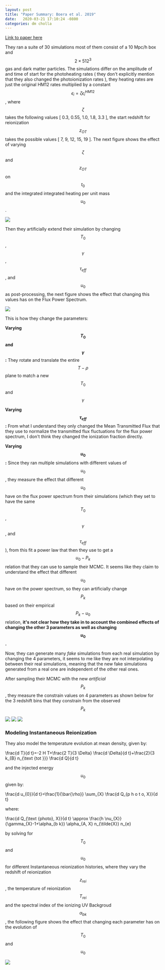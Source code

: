 ```yaml
---
layout: post
title: "Paper Summary: Boera et al. 2019"
date:   2020-03-21 17:10:24 -0800
categories: dm cholla
---
```



[Link to paper here](https://ui.adsabs.harvard.edu/abs/2019ApJ...872..101B/abstract)

They ran a suite of 30 simulations most of them consist of a 10 Mpc/h box and $$2 \times 512^3$$ gas and dark matter particles. The simulations differ on the amplitude of and time of start for the photoheating rates ( they don't explicitly mention that they also changed the photoionization rates ), they heating rates are just the original HM12 rates multiplied by a constant $$\epsilon_{i}=\zeta \epsilon_{i}^{H M 12}$$, where $$\zeta$$ takes the following values [ 0.3, 0.55, 1.0, 1.8, 3.3 ], the start redshift for reionization $$z_{OT}$$ takes the possible values [ 7, 9, 12, 15, 19 ]. The next figure shows the effect of varying $$\zeta$$ and $$z_{OT}$$ on $$t_0$$ and the integrated integrated heating per unit mass $$u_0$$.


<img src="{{ site.url }}assets/images/boera_0.png">

Then they artificially extend their simulation by changing $$T_0$$, $$\gamma$$, $$\tau_{eff}$$, and $$u_0$$ as post-processing, the next figure shows the effect that changing this values has on the Flux Power Spectrum.


<img src="{{ site.url }}assets/images/boera_1.png">

This is how they change the parameters:


**Varying $$T_0$$ and $$\gamma$$:** They rotate and translate the entire $$T-\rho$$ plane to match a new $$T_0$$ and $$\gamma$$

**Varying $$\tau_{eff}$$:** From what I understand they only changed the Mean Transmitted Flux that they use to normalize the transmitted flux fluctuations for the flux power spectrum, I don't think they changed the ionization fraction directly.

**Varying $$u_0$$:**  Since they ran multiple simulations with different values of $$u_0$$, they measure the effect that different $$u_0$$ have on the flux power spectrum from their simulations (which they set to have the same $$T_0$$, $$\gamma$$, and $$\tau_{eff}$$ ), from this fit a power law that then they use to get a $$u_0 -P_k$$ relation that they can use to sample their MCMC. It seems like they claim to understand the effect that different $$u_0$$ have on the power spectrum, so they can artificially change $$P_k$$ based on their empirical $$P_k-u_0$$ relation, **it's not clear how they take in to account the combined effects of changing the other 3 parameters as well as changing $$u_0$$.** 


Now, they can generate many *fake* simulations from each real simulation by changing the 4 parameters, it seems to me like they are  not interpolating between their real simulations, meaning that the new fake simulations generated from a real one are independent of the other real ones.

After sampling their MCMC with the new *artificial* $$P_k$$, they measure the constrain values on 4 parameters as shown below for the 3 redshift bins that they constrain from the observed $$P_k$$


<img src="{{ site.url }}assets/images/boera_2.png">
<img src="{{ site.url }}assets/images/boera_3.png">
<img src="{{ site.url }}assets/images/boera_4.png">




### Modeling Instantaneous Reionization

They also model the temperature evolution at mean density, given by:

\frac{d T}{d t}=-2 H T+\frac{2 T}{3 \Delta} \frac{d \Delta}{d t}+\frac{2}{3 k_{B} n_{\text {tot }}} \frac{d Q}{d t}


and the injected energy $$u_0$$ given by:

\frac{d u_{0}}{d t}=\frac{1}{\bar{\rho}} \sum_{X} \frac{d Q_{p h o t o, X}}{d t}

where: 

\frac{d Q_{\text {photo}, X}}{d t} \approx \frac{h \nu_{X}}{\gamma_{X}-1+\alpha_{b k}} \alpha_{A, X} n_{\tilde{X}} n_{e}


by solving for $$T_0$$ and $$u_0$$ for different Instantaneous reionization histories, where they vary the redshift of reionization $$z_{rei}$$, the temperature of reionization $$T_{rei}$$ and the spectral index  of the ionizing UV Backgroud $$\alpha_{bk}$$, the following figure shows the effect that changing each parameter has on the evolution of $$T_0$$ and $$u_0$$


<img src="{{ site.url }}assets/images/boera_6.png">





 
